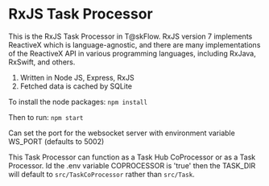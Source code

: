# RxJS Task Processor

This is the RxJS Task Processor in T@skFlow. RxJS version 7 implements ReactiveX which is language-agnostic, and there are many implementations of the ReactiveX API in various programming languages, including RxJava, RxSwift, and others.

1. Written in Node JS, Express, RxJS
2. Fetched data is cached by SQLite

To install the node packages: `npm install` 

Then to run: `npm start` 

Can set the port for the websocket server with environment variable WS_PORT (defaults to 5002)

This Task Processor can function as a Task Hub CoProcessor or as a Task Processor. Id the .env variable COPROCESSOR is 'true' then the TASK_DIR will default to `src/TaskCoProcessor` rather than `src/Task`. 
